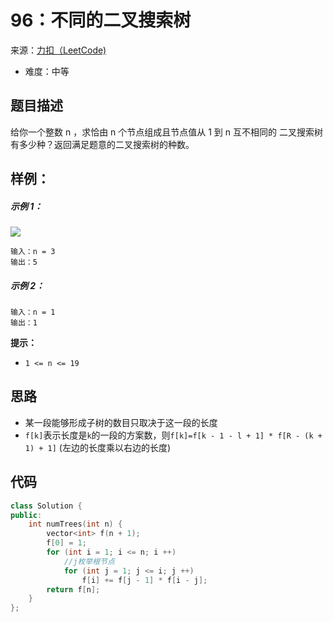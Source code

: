 # 96：不同的二叉搜索树
来源：[力扣（LeetCode)](https://leetcode.cn/problems/unique-binary-search-trees/)

* 难度：中等

## 题目描述
给你一个整数 n ，求恰由 n 个节点组成且节点值从 1 到 n 互不相同的 二叉搜索树 有多少种？返回满足题意的二叉搜索树的种数。
## 样例：
##### 示例 1：

![](https://assets.leetcode.com/uploads/2021/01/18/uniquebstn3.jpg)
```
输入：n = 3
输出：5
```
##### 示例 2：
```
输入：n = 1
输出：1
```
**提示：**
* `1 <= n <= 19`
## 思路
* 某一段能够形成子树的数目只取决于这一段的长度
* `f[k]`表示长度是`k`的一段的方案数，则`f[k]=f[k - 1 - l + 1] * f[R - (k + 1) + 1]` (左边的长度乘以右边的长度)
## 代码
```c++
class Solution {
public:
    int numTrees(int n) {
        vector<int> f(n + 1);
        f[0] = 1;
        for (int i = 1; i <= n; i ++)
            //j枚举根节点
            for (int j = 1; j <= i; j ++)
                f[i] += f[j - 1] * f[i - j];
        return f[n];
    }
};
```